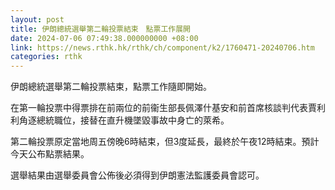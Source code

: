 ```yaml
---
layout: post
title: 伊朗總統選舉第二輪投票結束　點票工作展開
date: 2024-07-06 07:49:38.000000000 +08:00
link: https://news.rthk.hk/rthk/ch/component/k2/1760471-20240706.htm
categories: rthk
---
```


伊朗總統選舉第二輪投票結束，點票工作隨即開始。

在第一輪投票中得票排在前兩位的前衞生部長佩澤什基安和前首席核談判代表賈利利角逐總統職位，接替在直升機墜毀事故中身亡的萊希。

第二輪投票原定當地周五傍晚6時結束，但3度延長，最終於午夜12時結束。預計今天公布點票結果。

選舉結果由選舉委員會公佈後必須得到伊朗憲法監護委員會認可。
